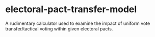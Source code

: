 # electoral-pact-transfer-model
 A rudimentary calculator used to examine the impact of uniform vote transfer/tactical voting within given electoral pacts.
